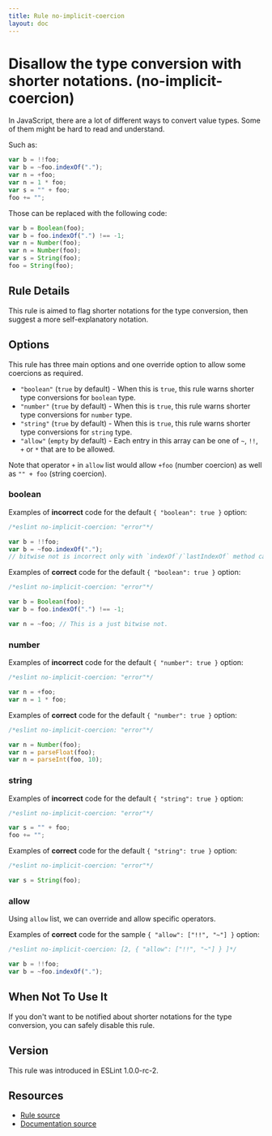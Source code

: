 ```yaml
---
title: Rule no-implicit-coercion
layout: doc
---
```

<!-- Note: No pull requests accepted for this file. See README.md in the root directory for details. -->

# Disallow the type conversion with shorter notations. (no-implicit-coercion)

In JavaScript, there are a lot of different ways to convert value types.
Some of them might be hard to read and understand.

Such as:

```js
var b = !!foo;
var b = ~foo.indexOf(".");
var n = +foo;
var n = 1 * foo;
var s = "" + foo;
foo += "";
```

Those can be replaced with the following code:

```js
var b = Boolean(foo);
var b = foo.indexOf(".") !== -1;
var n = Number(foo);
var n = Number(foo);
var s = String(foo);
foo = String(foo);
```

## Rule Details

This rule is aimed to flag shorter notations for the type conversion, then suggest a more self-explanatory notation.

## Options

This rule has three main options and one override option to allow some coercions as required.

* `"boolean"` (`true` by default) - When this is `true`, this rule warns shorter type conversions for `boolean` type.
* `"number"` (`true` by default) - When this is `true`, this rule warns shorter type conversions for `number` type.
* `"string"` (`true` by default) - When this is `true`, this rule warns shorter type conversions for `string` type.
* `"allow"` (`empty` by default) - Each entry in this array can be one of `~`, `!!`, `+` or `*` that are to be allowed.

Note that operator `+` in `allow` list would allow `+foo` (number coercion) as well as `"" + foo` (string coercion).

### boolean

Examples of **incorrect** code for the default `{ "boolean": true }` option:

```js
/*eslint no-implicit-coercion: "error"*/

var b = !!foo;
var b = ~foo.indexOf(".");
// bitwise not is incorrect only with `indexOf`/`lastIndexOf` method calling.
```

Examples of **correct** code for the default `{ "boolean": true }` option:

```js
/*eslint no-implicit-coercion: "error"*/

var b = Boolean(foo);
var b = foo.indexOf(".") !== -1;

var n = ~foo; // This is a just bitwise not.
```

### number

Examples of **incorrect** code for the default `{ "number": true }` option:

```js
/*eslint no-implicit-coercion: "error"*/

var n = +foo;
var n = 1 * foo;
```

Examples of **correct** code for the default `{ "number": true }` option:

```js
/*eslint no-implicit-coercion: "error"*/

var n = Number(foo);
var n = parseFloat(foo);
var n = parseInt(foo, 10);
```

### string

Examples of **incorrect** code for the default `{ "string": true }` option:

```js
/*eslint no-implicit-coercion: "error"*/

var s = "" + foo;
foo += "";
```

Examples of **correct** code for the default `{ "string": true }` option:

```js
/*eslint no-implicit-coercion: "error"*/

var s = String(foo);
```

### allow

Using `allow` list, we can override and allow specific operators.

Examples of **correct** code for the sample `{ "allow": ["!!", "~"] }` option:

```js
/*eslint no-implicit-coercion: [2, { "allow": ["!!", "~"] } ]*/

var b = !!foo;
var b = ~foo.indexOf(".");
```

## When Not To Use It

If you don't want to be notified about shorter notations for the type conversion, you can safely disable this rule.

## Version

This rule was introduced in ESLint 1.0.0-rc-2.

## Resources

* [Rule source](https://github.com/eslint/eslint/tree/master/lib/rules/no-implicit-coercion.js)
* [Documentation source](https://github.com/eslint/eslint/tree/master/docs/rules/no-implicit-coercion.md)
